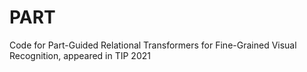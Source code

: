 # PART
Code for Part-Guided Relational Transformers for Fine-Grained Visual Recognition, appeared in TIP 2021
